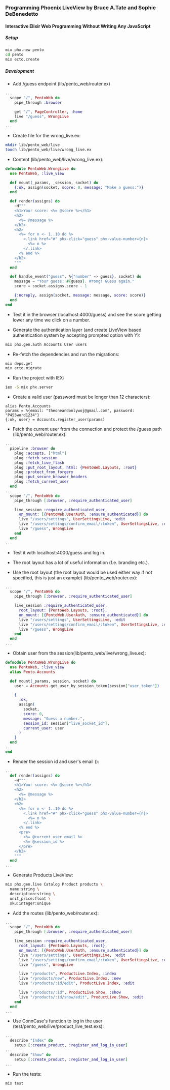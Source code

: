 ### Programming Phoenix LiveView by Bruce A.Tate and Sophie DeBenedetto
#### Interactive Elixir Web Programming Without Writing Any JavaScript

##### Setup
```bash
mix phx.new pento
cd pento
mix ecto.create
```

##### Development
- Add /guess endpoint (lib/pento_web/router.ex)
```elixir
...
  scope "/", PentoWeb do
    pipe_through :browser

    get "/", PageController, :home
    live "/guess", WrongLive
  end
...
```

- Create file for the wrong_live.ex:
```bash
mkdir lib/pento_web/live
touch lib/pento_web/live/wrong_live.ex
```

- Content (lib/pento_web/live/wrong_live.ex):
```elixir
defmodule PentoWeb.WrongLive do
  use PentoWeb, :live_view

  def mount(_params, _session, socket) do
    {:ok, assign(socket, score: 0, message: "Make a guess:")}
  end

  def render(assigns) do
    ~H"""
    <h1>Your score: <%= @score %></h1>
    <h2>
      <%= @message %>
    </h2>
    <h2>
      <%= for n <- 1..10 do %>
        <.link href="#" phx-click="guess" phx-value-number={n}>
          <%= n %>
        </.link>
      <% end %>
    </h2>
    """
  end

  def handle_event("guess", %{"number" => guess}, socket) do
    message = "Your guess: #{guess}. Wrong! Guess again."
    score = socket.assigns.score - 1

    {:noreply, assign(socket, message: message, score: score)}
  end
end
```

- Test it in the browser (localhost:4000/guess) and see the score getting lower any time we click on a number.

- Generate the authentication layer (and create LiveView based authentication system by accepting prompted option with Y):
```sh
mix phx.gen.auth Accounts User users
```

- Re-fetch the dependencies and run the migrations:
```bash
mix deps.get
mix ecto.migrate
```

- Run the project with IEX:
```bash
iex -S mix phx.server
```

- Create a valid user (password must be longer than 12 characters):
```iex
alias Pento.Accounts
params = %{email: "theoneandonlywoj@gmail.com", password: "P455word1234"}
{:ok, user} = Accounts.register_user(params)
```

- Fetch the current user from the connection and protect the /guess path (lib/pento_web/router.ex):
```elixir
...
  pipeline :browser do
    plug :accepts, ["html"]
    plug :fetch_session
    plug :fetch_live_flash
    plug :put_root_layout, html: {PentoWeb.Layouts, :root}
    plug :protect_from_forgery
    plug :put_secure_browser_headers
    plug :fetch_current_user
  end
...
  scope "/", PentoWeb do
    pipe_through [:browser, :require_authenticated_user]

    live_session :require_authenticated_user,
      on_mount: [{PentoWeb.UserAuth, :ensure_authenticated}] do
      live "/users/settings", UserSettingsLive, :edit
      live "/users/settings/confirm_email/:token", UserSettingsLive, :confirm_email
      live "/guess", WrongLive
    end
  end
...
```

- Test it with localhost:4000/guess and log in.

- The root layout has a lot of useful information (f.e. branding etc.).
- Use the root layout (the root layout would be used either way if not specified, this is just an example) (lib/pento_web/router.ex):
```elixir
...
  scope "/", PentoWeb do
    pipe_through [:browser, :require_authenticated_user]

    live_session :require_authenticated_user,
      root_layout: {PentoWeb.Layouts, :root},
      on_mount: [{PentoWeb.UserAuth, :ensure_authenticated}] do
      live "/users/settings", UserSettingsLive, :edit
      live "/users/settings/confirm_email/:token", UserSettingsLive, :confirm_email
      live "/guess", WrongLive
    end
  end
...
```

- Obtain user from the session(lib/pento_web/live/wrong_live.ex):
```elixir
defmodule PentoWeb.WrongLive do
  use PentoWeb, :live_view
  alias Pento.Accounts

  def mount(_params, session, socket) do
    user = Accounts.get_user_by_session_token(session["user_token"])

    {
      :ok,
      assign(
        socket,
        score: 0,
        message: "Guess a number.",
        session_id: session["live_socket_id"],
        current_user: user
      )
    }
  end
...
end
```

- Render the session id and user's email ():
```elixir
...
  def render(assigns) do
    ~H"""
    <h1>Your score: <%= @score %></h1>
    <h2>
      <%= @message %>
    </h2>
    <h2>
      <%= for n <- 1..10 do %>
        <.link href="#" phx-click="guess" phx-value-number={n}>
          <%= n %>
        </.link>
      <% end %>
      <pre>
        <%= @current_user.email %>
        <%= @session_id %>
      </pre>
    </h2>
    """
  end
...
```

- Generate Products LiveView:
```sh
mix phx.gen.live Catalog Product products \
  name:string \
  description:string \
  unit_price:float \
  sku:integer:unique
```

- Add the routes (lib/pento_web/router.ex):
```elixir
...
  scope "/", PentoWeb do
    pipe_through [:browser, :require_authenticated_user]

    live_session :require_authenticated_user,
      root_layout: {PentoWeb.Layouts, :root},
      on_mount: [{PentoWeb.UserAuth, :ensure_authenticated}] do
      live "/users/settings", UserSettingsLive, :edit
      live "/users/settings/confirm_email/:token", UserSettingsLive, :confirm_email
      live "/guess", WrongLive

      live "/products", ProductLive.Index, :index
      live "/products/new", ProductLive.Index, :new
      live "/products/:id/edit", ProductLive.Index, :edit

      live "/products/:id", ProductLive.Show, :show
      live "/products/:id/show/edit", ProductLive.Show, :edit
    end
  end
...
```

- Use ConnCase's function to log in the user (test/pento_web/live/product_live_test.exs):
```elixir
...
  describe "Index" do
    setup [:create_product, :register_and_log_in_user]
...
  describe "Show" do
    setup [:create_product, :register_and_log_in_user]
...
```

- Run the tests:
```sh
mix test
```